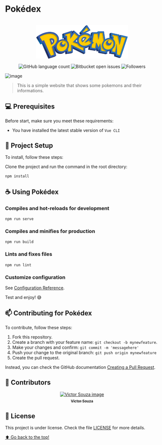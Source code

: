# Pokédex
<br>
<div align="center">

<img src="./src/assets/pokemon-logo.png" width="300" alt="pokemon img">
  
![GitHub language count](https://img.shields.io/github/languages/count/victorsouza19/pokedex?style=for-the-badge)
![Bitbucket open issues](https://img.shields.io/bitbucket/issues/victorsouza19/pokedex?style=for-the-badge)
![Followers](https://img.shields.io/github/followers/victorsouza19?style=for-the-badge)
</div>


![image](https://user-images.githubusercontent.com/71740612/143724361-3526bf38-faa2-44ff-a1f9-71b49cdb232b.png)
> This is a simple website that shows some pokemons and their informations.

## 💻 Prerequisites

Before start, make sure you meet these requirements:

* You have installed the latest stable version of `Vue CLI` 

## 🚀 Project Setup

To install, follow these steps:

Clone the project and run the command in the root directory:
```
npm install
```

## ☕ Using Pokédex

### Compiles and hot-reloads for development
```
npm run serve
```

### Compiles and minifies for production
```
npm run build
```

### Lints and fixes files
```
npm run lint
```

### Customize configuration
See [Configuration Reference](https://cli.vuejs.org/config/).

Test and enjoy! 😅

## 📫 Contributing for Pokédex

To contribute, follow these steps:

1. Fork this repository.
2. Create a branch with your feature name: `git checkout -b mynewfeature`.
3. Make your changes and confirm: `git commit -m 'messagehere'`
4. Push your change to the original branch: `git push origin mynewfeature`
5. Create the pull request.

Instead, you can check the GitHub documentation [Creating a Pull Request](https://help.github.com/en/github/collaborating-with-issues-and-pull-requests/creating-a-pull-request).

## 🤝 Contributors

<div align="center" >
  <a href="#">
    <img src="https://github.com/victorsouza19.png" width="100px;" alt="Victor Souza image"/><br>
    <sub>
      <b>Victor Souza</b>
    </sub>
  </a>
</div>

## 📝 License

This project is under license. Check the file [LICENSE](LICENSE.txt) for more details.

[⬆ Go back to the top!](#Pokédex)<br>



